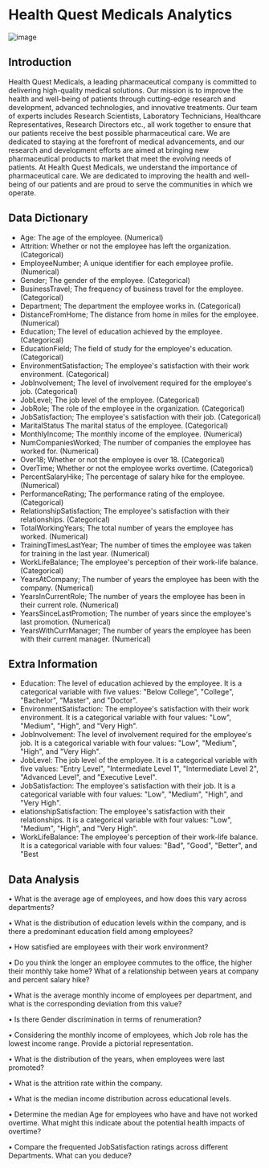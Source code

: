 # Health Quest Medicals Analytics
![image](https://github.com/kayfreeman/Health-Quest-Medicals-/assets/46418844/f0010568-09d0-4938-a992-626529b83d99)

## Introduction
Health Quest Medicals, a leading pharmaceutical company is committed to delivering high-quality medical solutions. Our mission is to improve the health and well-being of patients through cutting-edge research and development, advanced technologies, and innovative treatments.
Our team of experts includes Research Scientists, Laboratory Technicians, Healthcare Representatives, Research Directors etc.,  all work together to ensure that our patients receive the best possible pharmaceutical care. We are dedicated to staying at the forefront of medical advancements, and our research and development efforts are aimed at bringing new pharmaceutical products to market that meet the evolving needs of patients. At Health Quest Medicals, we understand the importance of pharmaceutical care. We are dedicated to improving the health and well-being of our patients and are proud to serve the communities in which we operate.

## Data Dictionary
- Age:  The age of the employee. (Numerical)
- Attrition: Whether or not the employee has left the organization. (Categorical)
- EmployeeNumber; A unique identifier for each employee profile. (Numerical)
- Gender; The gender of the employee. (Categorical)
- BusinessTravel; The frequency of business travel for the employee. (Categorical)
- Department; The department the employee works in. (Categorical)
- DistanceFromHome; The distance from home in miles for the employee. (Numerical)
- Education; The level of education achieved by the employee. (Categorical)
- EducationField; The field of study for the employee's education. (Categorical)
- EnvironmentSatisfaction; The employee's satisfaction with their work environment. (Categorical)
- JobInvolvement; The level of involvement required for the employee's job. (Categorical)
- JobLevel; The job level of the employee. (Categorical)
- JobRole; The role of the employee in the organization. (Categorical)
- JobSatisfaction; The employee's satisfaction with their job. (Categorical)
- MaritalStatus The marital status of the employee. (Categorical)
- MonthlyIncome; The monthly income of the employee. (Numerical)
- NumCompaniesWorked; The number of companies the employee has worked for. (Numerical)
- Over18; Whether or not the employee is over 18. (Categorical)
- OverTime; Whether or not the employee works overtime. (Categorical)
- PercentSalaryHike; The percentage of salary hike for the employee. (Numerical)
- PerformanceRating; The performance rating of the employee. (Categorical)
- RelationshipSatisfaction; The employee's satisfaction with their relationships. (Categorical)
- TotalWorkingYears; The total number of years the employee has worked. (Numerical)
- TrainingTimesLastYear; The number of times the employee was taken for training in the last year. (Numerical)
- WorkLifeBalance; The employee's perception of their work-life balance. (Categorical)
- YearsAtCompany; The number of years the employee has been with the company. (Numerical)
- YearsInCurrentRole; The number of years the employee has been in their current role. (Numerical)
- YearsSinceLastPromotion; The number of years since the employee's last promotion. (Numerical)
- YearsWithCurrManager; The number of years the employee has been with their current manager. (Numerical)

## Extra Information
- Education: The level of education achieved by the employee. It is a categorical variable with five values: "Below College", "College", "Bachelor", "Master", and "Doctor".
-  EnvironmentSatisfaction: The employee's satisfaction with their work environment. It is a categorical variable with four values: "Low", "Medium", "High", and "Very High".
-  JobInvolvement: The level of involvement required for the employee's job. It is a categorical variable with four values: "Low", "Medium", "High", and "Very High".
-  JobLevel: The job level of the employee. It is a categorical variable with five values: "Entry Level", "Intermediate Level 1", "Intermediate Level 2", "Advanced Level", and "Executive Level".
-  JobSatisfaction: The employee's satisfaction with their job. It is a categorical variable with four values: "Low", "Medium", "High", and "Very High".
-   elationshipSatisfaction: The employee's satisfaction with their relationships. It is a categorical variable with four values: "Low", "Medium", "High", and "Very High".
-   WorkLifeBalance: The employee's perception of their work-life balance. It is a categorical variable with four values: "Bad", "Good", "Better", and "Best

## Data Analysis 
• What is the average age of employees, and how does this vary across departments?

• What is the distribution of education levels within the company, and is there a predominant education field among employees?

• How satisfied are employees with their work environment?

• Do you think the longer an employee commutes to the office, the higher their monthly take home? What of a relationship between years at company and percent salary hike?

• What is the average monthly income of employees per department, and what is the corresponding deviation from this value?

• Is there Gender discrimination in terms of renumeration?

• Considering the monthly income of employees, which Job role has the lowest income range. Provide a pictorial representation.

• What is the distribution of the years, when employees were last promoted?

• What is the attrition rate within the company.

• What is the median income distribution across educational levels.

• Determine the median Age for employees who have and have not worked overtime. What might this indicate about the potential health impacts of overtime?

• Compare the frequented JobSatisfaction ratings across different Departments. What can you deduce?


